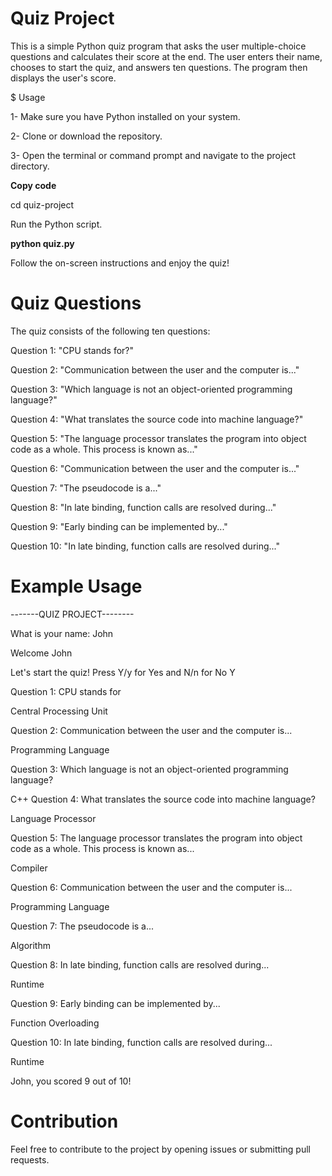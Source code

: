 # Quiz Project




This is a simple Python quiz program that asks the user multiple-choice questions and calculates their score at the end. The user enters their name, chooses to start the quiz, and answers ten questions. The program then displays the user's score.

$ Usage


1- Make sure you have Python installed on your system.


2- Clone or download the repository.



3- Open the terminal or command prompt and navigate to the project directory.

**Copy code**

cd quiz-project

Run the Python script.

**python quiz.py**


Follow the on-screen instructions and enjoy the quiz!



# Quiz Questions


The quiz consists of the following ten questions:


Question 1: "CPU stands for?"




Question 2: "Communication between the user and the computer is..."



Question 3: "Which language is not an object-oriented programming language?"




Question 4: "What translates the source code into machine language?"




Question 5: "The language processor translates the program into object code as a whole. This process is known as..."




Question 6: "Communication between the user and the computer is..."




Question 7: "The pseudocode is a..."





Question 8: "In late binding, function calls are resolved during..."





Question 9: "Early binding can be implemented by..."





Question 10: "In late binding, function calls are resolved during..."





# Example Usage


-------QUIZ PROJECT--------




What is your name: John


Welcome John


Let's start the quiz! Press Y/y for Yes and N/n for No
Y


Question 1: CPU stands for


Central Processing Unit



Question 2: Communication between the user and the computer is...



Programming Language




Question 3: Which language is not an object-oriented programming language?




C++
Question 4: What translates the source code into machine language?




Language Processor



Question 5: The language processor translates the program into object code as a whole. This process is known as...



Compiler




Question 6: Communication between the user and the computer is...




Programming Language




Question 7: The pseudocode is a...




Algorithm





Question 8: In late binding, function calls are resolved during...




Runtime




Question 9: Early binding can be implemented by...





Function Overloading




Question 10: In late binding, function calls are resolved during...



Runtime



John, you scored 9 out of 10!




# Contribution
Feel free to contribute to the project by opening issues or submitting pull requests.
